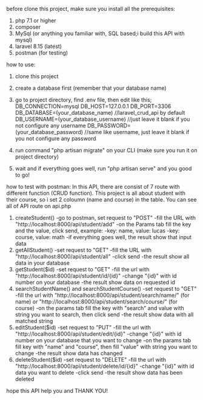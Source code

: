 before clone this project, make sure you install all the prerequisites:
1. php 7.1 or higher
2. composer
3. MySql (or anything you familiar with, SQL based;i build this API with mysql)
4. laravel 8.15 (latest)
5. postman (for testing)

how to use:
1. clone this project

2. create a database first (remember that your database name) 

3. go to project directory, find .env file, then edit like this;
    DB_CONNECTION=mysql
    DB_HOST=127.0.0.1
    DB_PORT=3306
    DB_DATABASE=(your_database_name) //laravel_crud_api by default
    DB_USERNAME=(your_database_username) //just leave it blank if you not configure any username
    DB_PASSWORD=(your_database_password) //same like username, just leave it blank if you not configure any password
    
4. run command "php artisan migrate" on your CLI (make sure you run it on project directory)

5. wait and if everything goes well, run "php artisan serve" and you good to go!

how to test with postman:
In this API, there are consist of 7 route with different function (CRUD function). This project is all about student with their course, so i set 2 coloumn (name and course) in the table. You can see all of API route on api.php

1. createStudent()
    -go to postman, set request to "POST"
    -fill the URL with "http://localhost:8000/api/student/add"
    -on the Params tab fill the key and the value, click send, example: 
        -key: name, value: lucas
        -key: course, value: math
    -if everything goes well, the result show that input data
2. getAllStudent()
    -set request to "GET"
    -fill the URL with "http://localhost:8000/api/student/all"
    -click send
    -the result show all data in your database
3. getStudent($id)
    -set request to "GET"
    -fill the url with "http://localhost:8000/api/student/id/{id}"
    -change "{id}" with id number on your database
    -the result show data on requested id
4. searchStudentName() and searchStudentCourse()
    -set request to "GET"
    -fill the url with "http://localhost:8000/api/student/search/name/" (for name) or "http://localhost:8000/api/student/search/course/" (for course)
    -on the params tab fill the key with "search" and value with string you want to search, then click send
    -the result show data with all matched string
5. editStudent($id)
    -set request to "PUT"
    -fill the url with "http://localhost:8000/api/student/edit/{id}"
    -change "{id}" with id number on your database that you want to change
    -on the params tab fill key with "name" and "course", then fill "value" with string you want to change
    -the result show data has changed
6. deleteStudent($id)
    -set request to "DELETE"
    -fill the url with "http://localhost:8000/api/student/delete/id/{id}"
    -change "{id}" with id data you want to delete
    -click send
    -the result show data has been deleted
    
    
hope this API help you and THANK YOU!
    
